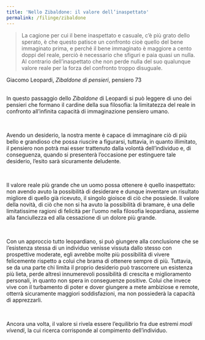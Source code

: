 ```yaml
---
title: 'Nello Zibaldone: il valore dell’inaspettato'
permalink: /filinge/zibaldone
---
```

> La cagione per cui il bene inaspettato e casuale, c’è più grato dello sperato, è che questo patisce un confronto cioè quello del bene immaginato prima, e perché il bene immaginato è maggiore a cento doppi del reale, perciò è necessario che sfiguri e paia quasi un nulla. Al contrario dell’inaspettato che non perde nulla del suo qualunque valore reale per la forza del confronto troppo disuguale.

<div class='cite'>Giacomo Leopardi, <cite>Zibaldone di pensieri</cite>, pensiero 73
</div>

<br />

In questo passaggio dello *Zibaldone* di Leopardi si può leggere di uno dei pensieri che formano il cardine della sua filosofia: la limitatezza del reale in confronto all’infinita capacità di immaginazione pensiero umano.

<br />

Avendo un desiderio, la nostra mente è capace di immaginare ciò di più bello e grandioso che possa riuscire a figurarsi, tuttavia, in quanto illimitato, il pensiero non potrà mai esser trattenuto dalla volontà dell’individuo e, di conseguenza, quando si presenterà l’occasione per estinguere tale desiderio, l’esito sarà sicuramente deludente.

<br />

Il valore reale più grande che un uomo possa ottenere è quello inaspettato: non avendo avuto la possibilità di desiderare e dunque inventare un risultato migliore di quello già ricevuto, il singolo gioisce di ciò che possiede. Il valore della novità, di ciò che non si ha avuto la possibilità di bramare, è una delle limitatissime ragioni di felicità per l’uomo nella filosofia leopardiana, assieme alla fanciullezza ed alla cessazione di un dolore più grande.

<br />

Con un approccio tutto leopardiano, si può giungere alla conclusione che se l’esistenza stessa di un individuo venisse vissuta dallo stesso con prospettive moderate, egli avrebbe molte più possibilità di vivere felicemente rispetto a colui che brama di ottenere sempre di più. Tuttavia, se da una parte chi limita il proprio desiderio può trascorrere un esistenza più lieta, perde altresì innumerevoli possibilità di crescita e miglioramento personali, in quanto non spera in conseguenze positive. Colui che invece vive con il turbamento di poter e dover giungere a mete ambiziose e remote, otterrà sicuramente maggiori soddisfazioni, ma non possiederà la capacità di apprezzarli.

<br />

Ancora una volta, il valore si rivela essere l’equilibrio fra due estremi *modi vivendi*, la cui ricerca corrisponde al compimento dell’individuo.
